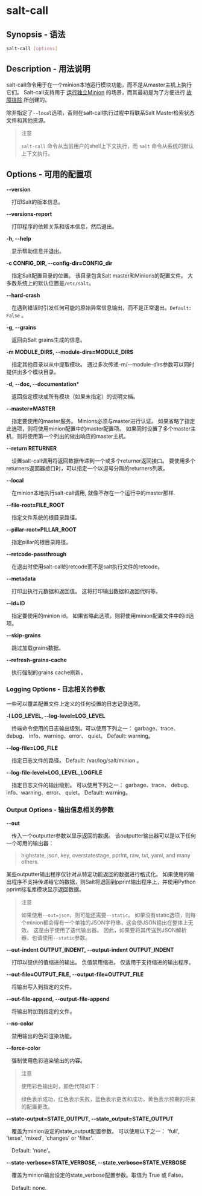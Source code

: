 # salt-call

## Synopsis - 语法
```bash
salt-call [options]
```

## Description - 用法说明

salt-call命令用于在一个minion本地运行模块功能，而不是从master主机上执行它们。 Salt-call支持用于 [运行独立Minion](https://github.com/watermelonbig/SaltStack-Chinese-ManualBook/blob/master/chapter03/03-3.Additional-Installation-Guides-补充安装说明.md#独立运行minion) 的场景，而其最初是为了方便进行 [故障排除](https://github.com/watermelonbig/SaltStack-Chinese-ManualBook/blob/master/chapter05/05-9.Troubleshooting.md) 所创建的。

除非指定了`--local`选项，否则在salt-call执行过程中将联系Salt Master检索状态文件和其他资源。

> 注意
>
> `salt-call` 命令从当前用户的shell上下文执行，而 `salt` 命令从系统的默认上下文执行。

## Options - 可用的配置项

**--version**

　打印Salt的版本信息。

**--versions-report**

　打印程序的依赖关系和版本信息，然后退出。

**-h, --help**

　显示帮助信息并退出。

**-c CONFIG_DIR, --config-dir=CONFIG_dir**

　指定Salt配置目录的位置。 该目录包含Salt master和Minions的配置文件。 大多数系统上的默认位置是`/etc/salt`。

**--hard-crash**

　在遇到错误时引发任何可能的原始异常信息输出，而不是正常退出。`Default: False` 。

**-g, --grains**

　返回由Salt grains生成的信息。

**-m MODULE_DIRS, --module-dirs=MODULE_DIRS**

　指定其他目录以从中提取模块。 通过多次传递-m/--module-dirs参数可以同时提供出多个模块目录。

**-d, --doc, --documentation***

　返回指定模块或所有模块（如果未指定）的说明文档。

**--master=MASTER**

　指定要使用的master服务。 Minions必须与master进行认证。 如果省略了指定此选项，则将使用minion配置中的master配置项。 如果同时设置了多个master主机，则将使用第一个列出的做出响应的master主机。

**--return RETURNER**

　设置salt-call调用将返回数据传递到一个或多个returner返回接口。 要使用多个returners返回器接口时，可以指定一个以逗号分隔的returners列表。

**--local**

　在minion本地执行salt-call调用, 就像不存在一个运行中的master那样.

**--file-root=FILE_ROOT**

　指定文件系统的根目录路径。

**--pillar-root=PILLAR_ROOT**

　指定pillar的根目录路径。

**--retcode-passthrough**

　在退出时使用salt-call的retcode而不是salt执行文件的retcode。

**--metadata**

　打印出执行元数据和返回值。 这将打印输出数据和返回代码等。

**--id=ID**

　指定要使用的minion id。 如果省略此选项，则将使用minion配置文件中的id选项。

**--skip-grains**

　跳过加载grains数据。

**--refresh-grains-cache**

　执行强制的grains cache刷新。

### Logging Options - 日志相关的参数

一些可以覆盖配置文件上定义的任何设置的日志记录选项。

**-l LOG_LEVEL, --log-level=LOG_LEVEL**

　终端命令使用的日志输出级别。可以使用下列之一： garbage、trace、 debug、 info、warning、error、 quiet。 Default: warning。

**--log-file=LOG_FILE**

　指定日志文件的路径。 Default: /var/log/salt/minion 。

**--log-file-level=LOG_LEVEL_LOGFILE**

　指定日志文件的输出级别。 可以使用下列之一： garbage、trace、 debug、 info、warning、error、 quiet。 Default: warning。

### Output Options - 输出信息相关的参数

**--out**

　传入一个outputter参数以显示返回的数据。 该outputter输出器可以是以下任何一个可用的输出器：

> highstate, json, key, overstatestage, pprint, raw, txt, yaml, and many others.

某些outputter输出程序仅针对从特定功能返回的数据进行格式化。 如果使用的输出程序不支持传递给它的数据，则Salt将退回到pprint输出程序上，并使用Python pprint标准库模块显示返回数据。

> 注意
>
> 如果使用`--out=json`，则可能还需要`--static`。 如果没有static选项，则每个minion都会得有一个单独的JSON字符串，这会使JSON输出在整体上无效。 这是由于使用了迭代输出器。 因此，如果要将其传送到JSON解析器，也请使用`--static`参数。

**--out-indent OUTPUT_INDENT, --output-indent OUTPUT_INDENT**

　打印以提供的值缩进的输出。 负值禁用缩进。 仅适用于支持缩进的输出程序。

**--out-file=OUTPUT_FILE, --output-file=OUTPUT_FILE**

　将输出写入到指定的文件。

**--out-file-append, --output-file-append**

　将输出附加到指定的文件。

**--no-color**

　禁用输出的色彩渲染功能。

**--force-color**

　强制使用色彩渲染输出的内容。

> 注意
>
> 使用彩色输出时，颜色代码如下：
>
> 绿色表示成功，红色表示失败，蓝色表示更改和成功，黄色表示预期的将来的配置更改。

**--state-output=STATE_OUTPUT, --state_output=STATE_OUTPUT**

　覆盖为minion设定的state_output配置参数。 可以使用以下之一： 'full', 'terse', 'mixed', 'changes' or 'filter'.

　Default: 'none'。

**--state-verbose=STATE_VERBOSE, --state_verbose=STATE_VERBOSE**

　覆盖为minion输出设定的state_verbose配置参数。取值为 True 或 False。

　Default: none.
